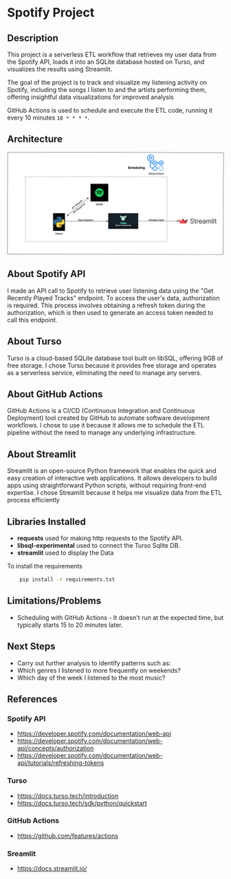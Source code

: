 # Spotify Project

## Description
This project is a serverless ETL workflow that retrieves my user data from the Spotify API, loads it into an SQLite database hosted on Turso, and visualizes the results using Streamlit.

The goal of the project is to track and visualize my listening activity on Spotify, including the songs I listen to and the artists performing them, offering insightful data visualizations for improved analysis

GitHub Actions is used to schedule and execute the ETL code, running it every 10 minutes ```10 * * * *```.

## Architecture
<p align="center">
  <img src="images/Spotify%20Project.png" />
</p>

## About Spotify API
I made an API call to Spotify to retrieve user listening data using the "Get Recently Played Tracks" endpoint. To access the user's data, authorization is required. This process involves obtaining a refresh token during the authorization, which is then used to generate an access token needed to call this endpoint.

## About Turso
Turso is a cloud-based SQLite database tool built on libSQL, offering 9GB of free storage. I chose Turso because it provides free storage and operates as a serverless service, eliminating the need to manage any servers.

## About GitHub Actions
GitHub Actions is a CI/CD (Continuous Integration and Continuous Deployment) tool created by GitHub to automate software development workflows. I chose to use it because it allows me to schedule the ETL pipeline without the need to manage any underlying infrastructure.

## About Streamlit
Streamlit is an open-source Python framework that enables the quick and easy creation of interactive web applications. It allows developers to build apps using straightforward Python scripts, without requiring front-end expertise. I chose Streamlit because it helps me visualize data from the ETL process efficiently

## Libraries Installed
- **requests** used for making http requests to the Spotify API.
- **libsql-experimental** used to connect the Turso Sqlite DB.
- **streamlit** used to display the Data

To install the requirements
```bash
    pip install -r requirements.txt
```

## Limitations/Problems
- Scheduling with GitHub Actions - It doesn't run at the expected time, but typically starts 15 to 20 minutes later. 

## Next Steps
-  Carry out further analysis to identify patterns such as:
  - Which genres I listened to more frequently on weekends?
  - Which day of the week I listened to the most music?

## References
### Spotify API
- https://developer.spotify.com/documentation/web-api
- https://developer.spotify.com/documentation/web-api/concepts/authorization
- https://developer.spotify.com/documentation/web-api/tutorials/refreshing-tokens

### Turso
- https://docs.turso.tech/introduction
- https://docs.turso.tech/sdk/python/quickstart

### GitHub Actions
- https://github.com/features/actions

### Sreamlit
- https://docs.streamlit.io/
